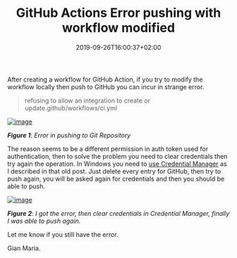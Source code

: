 ﻿---
title: "GitHub Actions Error pushing with workflow modified"
description: ""
date: 2019-09-26T16:00:37+02:00
draft: false
tags: [GitHub Actions]
categories: [GitHub]
---
After creating a workflow for GitHub Action, if you try to modify the workflow locally then push to GitHub you can incur in strange error.

> refusing to allow an integration to create or update.github/workflows/ci.yml

[![image](https://www.codewrecks.com/blog/wp-content/uploads/2019/09/image_thumb-32.png "image")](https://www.codewrecks.com/blog/wp-content/uploads/2019/09/image-32.png)

 ***Figure 1***: *Error in pushing to Git Repository*

The reason seems to be a different permission in auth token used for authentication, then to solve the problem you need to clear credentials then try again the operation. In Windows you need to [use Credential Manager](http://www.codewrecks.com/blog/index.php/2015/06/23/git-for-windows-getting-invalid-username-or-password-with-wincred/) as I described in that old post. Just delete every entry for GitHub, then try to push again, you will be asked again for credentials and then you should be able to push.

[![image](https://www.codewrecks.com/blog/wp-content/uploads/2019/09/image_thumb-33.png "image")](https://www.codewrecks.com/blog/wp-content/uploads/2019/09/image-33.png)

 ***Figure 2***: *I got the error, then clear credentials in Credential Manager, finally I was able to push again.*

Let me know if you still have the error.

Gian Maria.

